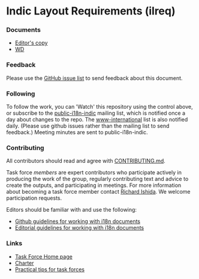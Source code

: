 # Indic Layout Requirements (ilreq)

### Documents
- [Editor's copy](https://w3c.github.io/ilreq/)
- [WD](https://www.w3.org/TR/ilreq/)

### Feedback
Please use the [GitHub issue list](https://github.com/w3c/ilreq/issues) to send feedback about this document.

### Following
To follow the work, you can 'Watch' this repository using the control above, or subscribe to the [public-i18n-indic](https://lists.w3.org/Archives/Public/public-i18n-indic/) mailing list, which is notified once a day about changes to the repo. The [www-international](https://lists.w3.org/Archives/Public/www-international/) list is also notified daily. (Please use github issues rather than the mailing list to send feedback.) Meeting minutes are sent to public-i18n-indic.

### Contributing

All contributors should read and agree with [CONTRIBUTING.md](https://github.com/w3c/ilreq/blob/gh-pages/CONTRIBUTING.md).

Task force _members_ are expert contributors who participate actively in producing the work of the group, regularly contributing text and advice to create the outputs, and participating in meetings. For more information about becoming a task force member contact [Richard Ishida](mailto:ishida@w3.org). We welcome participation requests.

Editors should be familiar with and use the following:

- [Github guidelines for working with i18n documents](http://w3c.github.io/i18n-activity/guidelines/github)
- [Editorial guidelines for working with i18n documents](http://w3c.github.io/i18n-activity/guidelines/editing)


### Links
- [Task Force Home page](http://www.w3.org/International/groups/indic-layout/)
- [Charter](https://www.w3.org/2012/07/indic-tf-charter/charter.html)
- [Practical tips for task forces](https://w3c.github.io/i18n-activity/guidelines/process.html)
